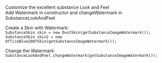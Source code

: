 Customize the excellent substance Look and Feel<br />
Add Watermark in constructor and changeWatermark in SubstanceLookAndFeel<br />
<p>
Create a Skin with Watermark:
<code>
SubstanceSkin skin = new DustSkin(getSubstanceImageWatermark());
SubstanceSkin skin2 = new OfficeBlue2007Skin(getSubstanceImageWatermark());
</code>
</p>

<p>
Change the Watermark:
<code>
SubstanceLookAndFeel.changeWatermark(getSubstanceImageWatermark());
</code>
</p>

